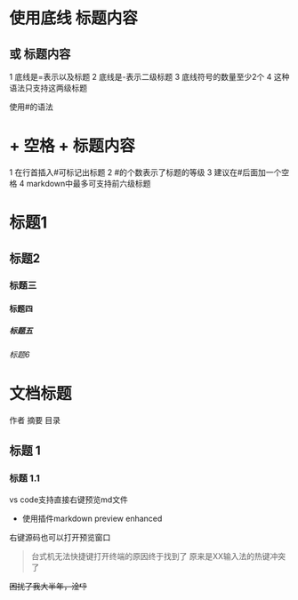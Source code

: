 使用底线
标题内容
========
或
标题内容
--------
1 底线是=表示以及标题
2 底线是-表示二级标题
3 底线符号的数量至少2个
4 这种语法只支持这两级标题

使用#的语法
# + 空格 + 标题内容
1 在行首插入#可标记出标题
2 #的个数表示了标题的等级
3 建议在#后面加一个空格
4 markdown中最多可支持前六级标题

# 标题1
## 标题2
### 标题三
#### 标题四
##### 标题五
###### 标题6

# 文档标题
作者
摘要
目录
## 标题 1
### 标题 1.1

vs code支持直接右键预览md文件

- 使用插件markdown preview enhanced

右键源码也可以打开预览窗口

> 台式机无法快捷键打开终端的原因终于找到了
> 原来是XX输入法的热键冲突了 

~~困扰了我大半年，淦:-1:~~ 